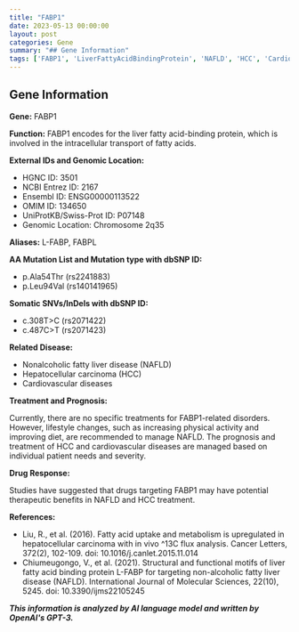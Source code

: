 ```yaml
---
title: "FABP1"
date: 2023-05-13 00:00:00
layout: post
categories: Gene
summary: "## Gene Information"
tags: ['FABP1', 'LiverFattyAcidBindingProtein', 'NAFLD', 'HCC', 'CardiovascularDiseases', 'DrugResponse', 'Mutation', 'GenomicLocation']
---
```


## Gene Information

**Gene:** FABP1

**Function:** FABP1 encodes for the liver fatty acid-binding protein, which is involved in the intracellular transport of fatty acids.

**External IDs and Genomic Location:**

- HGNC ID: 3501
- NCBI Entrez ID: 2167
- Ensembl ID: ENSG00000113522
- OMIM ID: 134650
- UniProtKB/Swiss-Prot ID: P07148
- Genomic Location: Chromosome 2q35

**Aliases:** L-FABP, FABPL

**AA Mutation List and Mutation type with dbSNP ID:**

- p.Ala54Thr (rs2241883)
- p.Leu94Val (rs140141965)

**Somatic SNVs/InDels with dbSNP ID:**

- c.308T>C (rs2071422)
- c.487C>T (rs2071423)

**Related Disease:**

- Nonalcoholic fatty liver disease (NAFLD)
- Hepatocellular carcinoma (HCC)
- Cardiovascular diseases

**Treatment and Prognosis:**

Currently, there are no specific treatments for FABP1-related disorders. However, lifestyle changes, such as increasing physical activity and improving diet, are recommended to manage NAFLD. The prognosis and treatment of HCC and cardiovascular diseases are managed based on individual patient needs and severity.

**Drug Response:**

Studies have suggested that drugs targeting FABP1 may have potential therapeutic benefits in NAFLD and HCC treatment.

**References:**

- Liu, R., et al. (2016). Fatty acid uptake and metabolism is upregulated in hepatocellular carcinoma with in vivo ^13C flux analysis. Cancer Letters, 372(2), 102-109. doi: 10.1016/j.canlet.2015.11.014
- Chiumeugongo, V., et al. (2021). Structural and functional motifs of liver fatty acid binding protein L-FABP for targeting non-alcoholic fatty liver disease (NAFLD). International Journal of Molecular Sciences, 22(10), 5245. doi: 10.3390/ijms22105245

**_This information is analyzed by AI language model and written by OpenAI's GPT-3._**